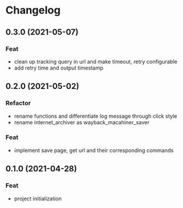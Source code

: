# Changelog
## 0.3.0 (2021-05-07)

### Feat

- clean up tracking query in url and make timeout, retry configurable
- add retry time and output timestamp

## 0.2.0 (2021-05-02)

### Refactor

- rename functions and differentiate log message through click style
- rename internet_archiver as wayback_macahiner_saver

### Feat

- implement save page, get url and their corresponding commands

## 0.1.0 (2021-04-28)

### Feat

- project initialization
